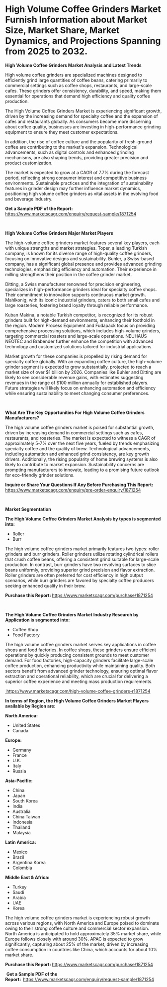 <p><h1>High Volume Coffee Grinders Market Furnish Information about Market Size, Market Share, Market Dynamics, and Projections Spanning from 2025 to 2032.</h1></p><p><strong>High Volume Coffee Grinders Market Analysis and Latest Trends</strong></p>
<p><p>High volume coffee grinders are specialized machines designed to efficiently grind large quantities of coffee beans, catering primarily to commercial settings such as coffee shops, restaurants, and large-scale cafes. These grinders offer consistency, durability, and speed, making them essential for operations that demand high efficiency and quality coffee production.</p><p>The High Volume Coffee Grinders Market is experiencing significant growth, driven by the increasing demand for specialty coffee and the expansion of cafes and restaurants globally. As consumers become more discerning about coffee quality, businesses are investing in high-performance grinding equipment to ensure they meet customer expectations. </p><p>In addition, the rise of coffee culture and the popularity of fresh-ground coffee are contributing to the market's expansion. Technological advancements, such as digital controls and enhanced grinding mechanisms, are also shaping trends, providing greater precision and product customization. </p><p>The market is expected to grow at a CAGR of 7.7% during the forecast period, reflecting strong consumer interest and competitive business environments. Sustainable practices and the integration of sustainability features in grinder design may further influence market dynamics, positioning high volume coffee grinders as vital assets in the evolving food and beverage industry. </p></p>
<p><strong>Get a Sample PDF of the Report:&nbsp;</strong> <a href="https://www.marketscagr.com/enquiry/request-sample/1871254?utm_campaign=2467&utm_medium=2&utm_source=Github&utm_content=ia&utm_term=12042025&utm_id=high-volume-coffee-grinders">https://www.marketscagr.com/enquiry/request-sample/1871254</a></p>
<p>&nbsp;</p>
<p><strong>High Volume Coffee Grinders Major Market Players</strong></p>
<p><p>The high-volume coffee grinders market features several key players, each with unique strengths and market strategies. Toper, a leading Turkish company, is known for its diverse range of high-quality coffee grinders, focusing on innovative designs and sustainability. Buhler, a Swiss-based company, has a significant global presence and provides advanced grinding technologies, emphasizing efficiency and automation. Their experience in milling strengthens their position in the coffee grinder market.</p><p>Ditting, a Swiss manufacturer renowned for precision engineering, specializes in high-performance grinders ideal for specialty coffee shops. Their commitment to innovation supports continuous market growth. Mahlkonig, with its iconic industrial grinders, caters to both small cafes and large roasteries, fostering brand loyalty through reliable performance.</p><p>Kuban Makina, a notable Turkish competitor, is recognized for its robust grinders built for high-demand environments, enhancing their foothold in the region. Modern Process Equipment and Fudapack focus on providing comprehensive processing solutions, which includes high-volume grinders, targeting commercial roasters and large-scale operations. NEUHAUS NEOTEC and Brabender further enhance the competition with advanced technology and customized solutions tailored for industrial applications.</p><p>Market growth for these companies is propelled by rising demand for specialty coffee globally. With an expanding coffee culture, the high-volume grinder segment is expected to grow substantially, projected to reach a market size of over $1 billion by 2026. Companies like Buhler and Ditting are likely to see considerable revenue gains, with estimates suggesting revenues in the range of $100 million annually for established players. Future strategies will likely focus on enhancing automation and efficiency while ensuring sustainability to meet changing consumer preferences.</p></p>
<p>&nbsp;</p>
<p><strong>What Are The Key Opportunities For High Volume Coffee Grinders Manufacturers?</strong></p>
<p><p>The high volume coffee grinders market is poised for substantial growth, driven by increasing demand in commercial settings such as cafes, restaurants, and roasteries. The market is expected to witness a CAGR of approximately 5-7% over the next five years, fueled by trends emphasizing specialty coffee and the quality of brew. Technological advancements, including automation and enhanced grind consistency, are key growth drivers. Additionally, the rising popularity of home brewing systems is also likely to contribute to market expansion. Sustainability concerns are prompting manufacturers to innovate, leading to a promising future outlook for eco-friendly grinder solutions.</p></p>
<p><strong>Inquire or Share Your Questions If Any Before Purchasing This Report:</strong> <a href="https://www.marketscagr.com/enquiry/pre-order-enquiry/1871254?utm_campaign=2467&utm_medium=2&utm_source=Github&utm_content=ia&utm_term=12042025&utm_id=high-volume-coffee-grinders">https://www.marketscagr.com/enquiry/pre-order-enquiry/1871254</a></p>
<p>&nbsp;</p>
<p><strong>Market Segmentation</strong></p>
<p><strong>The High Volume Coffee Grinders Market Analysis by types is segmented into:</strong></p>
<p><ul><li>Roller</li><li>Burr</li></ul></p>
<p><p>The high volume coffee grinders market primarily features two types: roller grinders and burr grinders. Roller grinders utilize rotating cylindrical rollers that crush coffee beans, offering a consistent grind suitable for large-scale production. In contrast, burr grinders have two revolving surfaces to slice beans uniformly, providing superior grind precision and flavor extraction. Roller grinders are often preferred for cost efficiency in high output scenarios, while burr grinders are favored by specialty coffee producers seeking enhanced quality in their brew.</p></p>
<p><strong>Purchase this Report:&nbsp;</strong><a href="https://www.marketscagr.com/purchase/1871254?utm_campaign=2467&utm_medium=2&utm_source=Github&utm_content=ia&utm_term=12042025&utm_id=high-volume-coffee-grinders">https://www.marketscagr.com/purchase/1871254</a></p>
<p>&nbsp;</p>
<p><strong>The High Volume Coffee Grinders Market Industry Research by Application is segmented into:</strong></p>
<p><ul><li>Coffee Shop</li><li>Food Factory</li></ul></p>
<p><p>The high volume coffee grinders market serves key applications in coffee shops and food factories. In coffee shops, these grinders ensure efficient operations by quickly producing consistent grounds to meet customer demand. For food factories, high-capacity grinders facilitate large-scale coffee production, enhancing productivity while maintaining quality. Both sectors benefit from advanced grinder technology, ensuring optimal flavor extraction and operational reliability, which are crucial for delivering a superior coffee experience and meeting mass production requirements.</p></p>
<p><a href="https://www.marketscagr.com/high-volume-coffee-grinders-r1871254?utm_campaign=2467&utm_medium=2&utm_source=Github&utm_content=ia&utm_term=12042025&utm_id=high-volume-coffee-grinders">&nbsp;https://www.marketscagr.com/high-volume-coffee-grinders-r1871254</a></p>
<p><strong>In terms of Region, the High Volume Coffee Grinders Market Players available by Region are:</strong></p>
<p>
    <p> <strong> North America: </strong>
        <ul>
            <li>United States</li>
            <li>Canada</li>
        </ul>
        </p> 
    <p> <strong> Europe: </strong>
        <ul>
            <li>Germany</li>
            <li>France</li>
            <li>U.K.</li>
            <li>Italy</li>
            <li>Russia</li>
        </ul>
        </p> 
    <p> <strong> Asia-Pacific: </strong>
        <ul>
            <li>China</li>
            <li>Japan</li>
            <li>South Korea</li>
            <li>India</li>
            <li>Australia</li>
            <li>China Taiwan</li>
            <li>Indonesia</li>
            <li>Thailand</li>
            <li>Malaysia</li>
        </ul>
        </p> 
    <p> <strong> Latin America: </strong>
        <ul>
            <li>Mexico</li>
            <li>Brazil</li>
            <li>Argentina Korea</li>
            <li>Colombia</li>
        </ul>
        </p> 
    <p> <strong> Middle East & Africa: </strong>
        <ul>
            <li>Turkey</li>
            <li>Saudi</li>
            <li>Arabia</li>
            <li>UAE</li>
            <li>Korea</li>
        </ul>
    </p>
    </p>
<p><p>The high volume coffee grinders market is experiencing robust growth across various regions, with North America and Europe poised to dominate owing to their strong coffee culture and commercial sector expansion. North America is anticipated to hold approximately 35% market share, while Europe follows closely with around 30%. APAC is expected to grow significantly, capturing about 25% of the market, driven by increasing coffee consumption in countries like China, which accounts for about 10% market share.</p></p>
<p><strong>Purchase this Report: </strong><a href="https://www.marketscagr.com/purchase/1871254?utm_campaign=2467&utm_medium=2&utm_source=Github&utm_content=ia&utm_term=12042025&utm_id=high-volume-coffee-grinders">https://www.marketscagr.com/purchase/1871254</a></p>
<p>&nbsp;<strong>Get a Sample PDF of the Report:&nbsp;&nbsp;</strong><a href="https://www.marketscagr.com/enquiry/request-sample/1871254?utm_campaign=2467&utm_medium=2&utm_source=Github&utm_content=ia&utm_term=12042025&utm_id=high-volume-coffee-grinders">https://www.marketscagr.com/enquiry/request-sample/1871254</a></p>
<p><strong></strong></p>
<p><p></p><p></p><p></p></p>